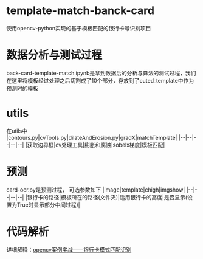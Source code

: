 # template-match-banck-card
使用opencv-python实现的基于模板匹配的银行卡号识别项目
# 数据分析与测试过程
back-card-template-match.ipynb是拿到数据后的分析与算法的测试过程，我们在这里将模板经过处理之后切割成了10个部分，存放到了cuted_template中作为预测时的模板
# utils
在utils中
|contours.py|cvTools.py|dilateAndErosion.py|gradX|matchTemplate|
|--|--|--|--|--|
|获取边界框|cv处理工具|膨胀和腐蚀|sobelx梯度|模板匹配|
# 预测
card-ocr.py是预测过程，
可选参数如下
|image|template|chigh|imgshow|
|--|--|--|--|
|银行卡的路径|模板所在的路径(文件夹)|适用银行卡的高度|是否显示(设置为True时显示部分中间过程)|

# 代码解析
详细解释：[opencv案例实战——银行卡模式匹配识别](https://blog.csdn.net/DuLNode/article/details/128531516?spm=1001.2014.3001.5502)
